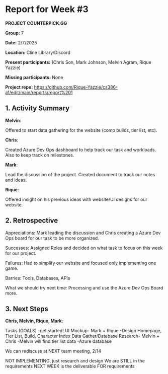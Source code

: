 # Report for Week #3
**PROJECT COUNTERPICK.GG**

**Group:** 7

**Date:** 2/7/2025

**Location:** Cline Library/Discord

**Present participants:** (Chris Son, Mark Johnson, Melvin Agram, Rique Yazzie)

**Missing participants:** None

**Project repo:** https://github.com/Rique-Yazzie/cs386-a1/edit/main/reports/report%201

## 1. Activity Summary

**Melvin**: 

Offered to start data gathering for the website (comp builds, tier list, etc).

**Chris**: 

Created Azure Dev Ops dashboard to help track our task and workloads. Also to keep track on milestones.

**Mark**: 

Lead the discussion of the project. Created document to track our notes and ideas.

**Rique**: 

Offered insight on his previous ideas with website/UI designs for our website.

  
## 2. Retrospective

Appreciations: Mark leading the discussion and Chris creating a Azure Dev Ops board for our task to be more organized.

Successes: Assigned Roles and decided on what task to focus on this week for our project.

Failures: Had to simplify our website and focused only implementing one game.

Barries: Tools, Databases, APIs

What we should try next time: Processing and use the Azure Dev Ops Board more.

## 3. Next Steps

**Chris, Melvin, Rique, Mark**: 

Tasks (GOALS)
-get started!
UI Mockup- Mark + Rique
-Design Homepage, Tier List, Build, Character Index 
Data Gather/Database Research- Melvin + Chris
-Melvin will find tier list data
-Azure database

We can rediscuss at NEXT team meeting, 2/14

NOT IMPLEMENTING, just research and design
We are STILL in the requirements
NEXT WEEK is the deliverable FOR requirements

  

